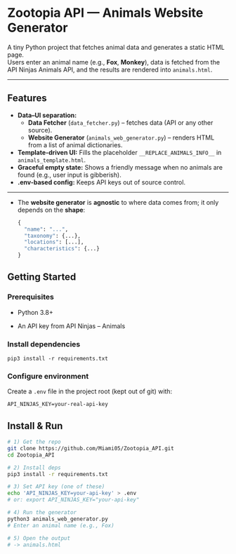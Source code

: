 
# Zootopia API — Animals Website Generator

A tiny Python project that fetches animal data and generates a static HTML page.  
Users enter an animal name (e.g., **Fox**, **Monkey**), data is fetched from the API Ninjas Animals API, and the results are rendered into `animals.html`.

---

## Features

- **Data–UI separation:**  
  - **Data Fetcher** (`data_fetcher.py`) – fetches data (API or any other source).  
  - **Website Generator** (`animals_web_generator.py`) – renders HTML from a list of animal dictionaries.
- **Template-driven UI:** Fills the placeholder `__REPLACE_ANIMALS_INFO__` in `animals_template.html`.
- **Graceful empty state:** Shows a friendly message when no animals are found (e.g., user input is gibberish).
- **.env-based config:** Keeps API keys out of source control.

---


- The **website generator** is **agnostic** to where data comes from; it only depends on the **shape**:
  ```python
  {
    "name": "...",
    "taxonomy": {...},
    "locations": [...],
    "characteristics": {...}
  }


## Getting Started

### Prerequisites

-   Python 3.8+
    
-   An API key from API Ninjas – Animals

### Install dependencies

`pip3 install -r requirements.txt`

### Configure environment

Create a `.env` file in the project root (kept out of git) with:

`API_NINJAS_KEY=your-real-api-key`


## Install & Run

```bash
# 1) Get the repo
git clone https://github.com/Miami05/Zootopia_API.git
cd Zootopia_API

# 2) Install deps
pip3 install -r requirements.txt

# 3) Set API key (one of these)
echo 'API_NINJAS_KEY=your-api-key' > .env
# or: export API_NINJAS_KEY="your-api-key"

# 4) Run the generator
python3 animals_web_generator.py
# Enter an animal name (e.g., Fox)

# 5) Open the output
# -> animals.html